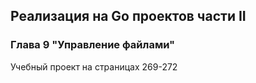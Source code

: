 ## Реализация на Go проектов части II
### Глава 9 "Управление файлами"
Учебный проект на страницах 269-272